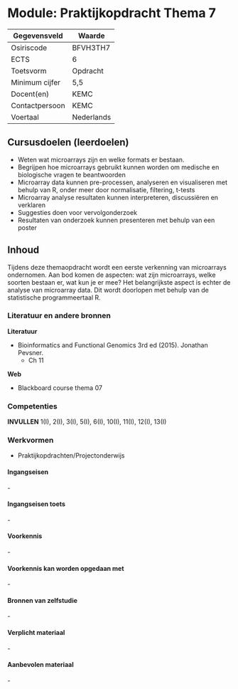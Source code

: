 # Module: Praktijkopdracht Thema 7

| Gegevensveld  | Waarde |
| ------------- | ------------- |
| Osiriscode  | BFVH3TH7  |
| ECTS  | 6 |
| Toetsvorm  | Opdracht |
| Minimum cijfer  | 5,5 |
| Docent(en)  | KEMC |
| Contactpersoon  | KEMC |
| Voertaal  | Nederlands |

## Cursusdoelen (leerdoelen)

- Weten wat microarrays zijn en welke formats er bestaan.
- Begrijpen hoe microarrays gebruikt kunnen worden om medische en biologische vragen te beantwoorden
- Microarray data kunnen pre-processen, analyseren en visualiseren met behulp van R, onder meer door normalisatie, filtering, t-tests
- Microarray analyse resultaten kunnen interpreteren, discussiëren en verklaren
- Suggesties doen voor vervolgonderzoek
- Resultaten van onderzoek kunnen presenteren met behulp van een poster

## Inhoud

Tijdens deze themaopdracht wordt een eerste verkenning van microarrays ondernomen. Aan bod komen de aspecten: wat zijn microarrays, welke soorten bestaan er, wat kun je er mee? Het belangrijkste aspect is echter de analyse van microarray data. Dit wordt doorlopen met behulp van de statistische programmeertaal R.

### Literatuur en andere bronnen

**Literatuur**  
- Bioinformatics and Functional Genomics 3rd ed (2015). Jonathan Pevsner. 
    - Ch 11 

**Web**
- Blackboard course thema 07

### Competenties
__INVULLEN__ 1(I), 2(I), 3(I), 5(I), 6(I), 10(I), 11(I), 12(I), 13(I)

### Werkvormen  
- Praktijkopdrachten/Projectonderwijs  

#### Ingangseisen 
\- 

#### Ingangseisen toets
\- 

#### Voorkennis
\-

#### Voorkennis kan worden opgedaan met
\-

#### Bronnen van zelfstudie
\-

#### Verplicht materiaal
\-

#### Aanbevolen materiaal
\-

